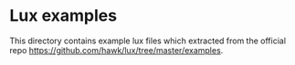 # Lux examples

This directory contains example lux files which extracted from the official
repo <https://github.com/hawk/lux/tree/master/examples>.
